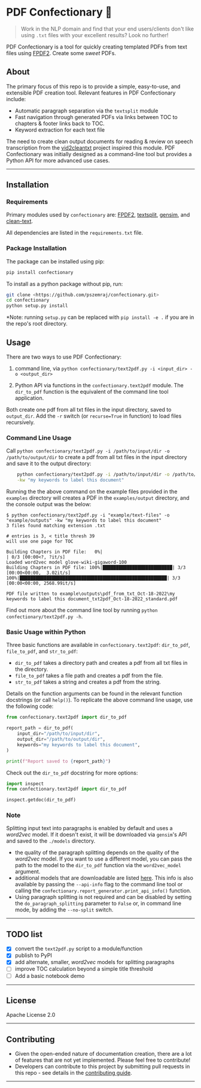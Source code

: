 # PDF Confectionary :cupcake:

> Work in the NLP domain and find that your end users/clients don't like using `.txt` files with your excellent results? Look no further!

PDF Confectionary is a tool for quickly creating templated PDFs from text files using [FPDF2](https://pyfpdf.github.io/fpdf2/index.html). Create some *sweet* PDFs.

## About

The primary focus of this repo is to provide a simple, easy-to-use, and extensible PDF creation tool. Relevant features in PDF Confectionary include:

- Automatic paragraph separation via the ``textsplit`` module
- Fast navigation through generated PDFs via links between TOC to chapters & footer links back to TOC.
- Keyword extraction for each text file

The need to create clean output documents for reading & review on speech transcription from the [vid2cleantxt](https://github.com/pszemraj/vid2cleantxt) project inspired this module. PDF Confectionary was initially designed as a command-line tool but provides a Python API for more advanced use cases.

---

## Installation

### Requirements

Primary modules used by `confectionary` are: [FPDF2](https://pyfpdf.github.io/fpdf2/index.html), [textsplit](https://github.com/chschock/textsplit), [gensim](https://radimrehurek.com/gensim/), and [clean-text](https://github.com/jfilter/clean-text).

All dependencies are listed in the ``requirements.txt`` file.

### Package Installation

The package can be installed using pip:

```bash
pip install confectionary
```

To install as a python package without pip, run:

```bash
git clone <https://github.com/pszemraj/confectionary.git>
cd confectionary
python setup.py install
```

\*Note: running `setup.py` can be replaced with `pip install -e .` if you are in the repo's root directory.

## Usage

There are two ways to use PDF Confectionary:

1. command line, via `python confectionary/text2pdf.py -i <input_dir> -o <output_dir>`

2. Python API via functions in the `confectionary.text2pdf` module. The `dir_to_pdf` function is the equivalent of the command line tool application.

Both create one pdf from all txt files in the input directory, saved to ``output_dir``. Add the `-r` switch (or `recurse=True` in function) to load files recursively.

### Command Line Usage

Call `python confectionary/text2pdf.py -i /path/to/input/dir -o /path/to/output/dir` to create a pdf from all txt files in the input directory and save it to the output directory:

```bash
    python confectionary/text2pdf.py -i /path/to/input/dir -o /path/to/output/dir \
    -kw "my keywords to label this document"
```

Running the the above command on the example files provided in the `examples` directory will creates a PDF in the `examples/output` directory, and the console output was the below:

```
$ python confectionary/text2pdf.py -i "example/text-files" -o "example/outputs" -kw "my keywords to label this document"
3 files found matching extension .txt

# entries is 3, < title thresh 39
will use one page for TOC

Building Chapters in PDF file:   0%|                                  | 0/3 [00:00<?, ?it/s]
Loaded word2vec model glove-wiki-gigaword-100
Building Chapters in PDF file: 100%|██████████████████████████| 3/3 [00:00<00:00,  3.02it/s]
100%|███████████████████████████████████████████████████████| 3/3 [00:00<00:00, 2568.99it/s]

PDF file written to example\outputs\pdf_from_txt_Oct-18-2022\my keywords to label this document_txt2pdf_Oct-18-2022_standard.pdf
```

Find out more about the command line tool by running `python confectionary/text2pdf.py -h`.

### Basic Usage within Python

Three basic functions are available in `confectionary.text2pdf`: `dir_to_pdf`, `file_to_pdf`, and `str_to_pdf`:

- `dir_to_pdf` takes a directory path and creates a pdf from all txt files in the directory.
- `file_to_pdf` takes a file path and creates a pdf from the file.
- `str_to_pdf` takes a string and creates a pdf from the string.

Details on the function arguments can be found in the relevant function docstrings (or call `help()`). To replicate the above command line usage, use the following code:

```python
from confectionary.text2pdf import dir_to_pdf

report_path = dir_to_pdf(
    input_dir="/path/to/input/dir",
    output_dir="/path/to/output/dir",
    keywords="my keywords to label this document",
)

print(f"Report saved to {report_path}")
```

Check out the `dir_to_pdf` docstring for more options:

```python
import inspect
from confectionary.text2pdf import dir_to_pdf

inspect.getdoc(dir_to_pdf)
```

### Note

Splitting input text into paragraphs is enabled by default and uses a *word2vec* model. If it doesn't exist, it will be downloaded via `gensim`'s API and saved to the `./models` directory.

- the quality of the paragraph splitting depends on the quality of the *word2vec* model. If you want to use a different model, you can pass the path to the model to the `dir_to_pdf` function via the `word2vec_model` argument.
- additional models that are downloadable are listed [here](<https://github.com/RaRe-Technologies/gensim-data>). This info is also available by passing the ``--api-info`` flag to the command line tool or calling the `confectionary.report_generator.print_api_info()` function.
- Using paragraph splitting is not required and can be disabled by setting the `do_paragraph_splitting` parameter to `False` or, in command line mode, by adding the `--no-split` switch.

---

## TODO list

- [x] convert the `text2pdf.py` script to a module/function
- [x] publish to PyPI
- [x] add alternate, smaller, *word2vec* models for splitting paragraphs
- [ ] improve TOC calculation beyond a simple title threshold
- [ ] Add a basic notebook demo

---

## License

Apache License 2.0

---

## Contributing

- Given the open-ended nature of documentation creation, there are a lot of features that are not yet implemented. Please feel free to contribute!
- Developers can contribute to this project by submitting pull requests in this repo - see details in the [contributing guide](CONTRIBUTING.md).

---
